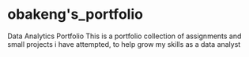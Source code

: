 # obakeng's_portfolio
Data Analytics Portfolio
This is a portfolio collection of assignments and small projects i have attempted, to help grow my skills as a data analyst
